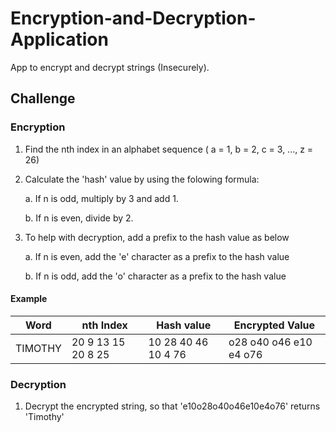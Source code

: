 # Encryption-and-Decryption-Application
App to encrypt and decrypt strings (Insecurely).


## Challenge

### Encryption

1. Find the nth index in an alphabet sequence ( a = 1, b = 2, c = 3, ..., z = 26)

2. Calculate the 'hash' value by using the folowing formula:
  
   a. If n is odd, multiply by 3 and add 1.
    
   b. If n is even, divide by 2.
    
3. To help with decryption, add a prefix to the hash value as below

   a. If n is even, add the 'e' character as a prefix to the hash value
    
   b. If n is odd, add the 'o' character as a prefix to the hash value
    
#### Example
    
Word | nth Index | Hash value | Encrypted Value
--- | --- | --- | ---
| TIMOTHY | 20    9    13    15    20     8    25 | 10    28   40    46    10     4    76 | o28  o40    o46   e10   e4    o76

### Decryption

1. Decrypt the encrypted string, so that 'e10o28o40o46e10e4o76' returns 'Timothy'

